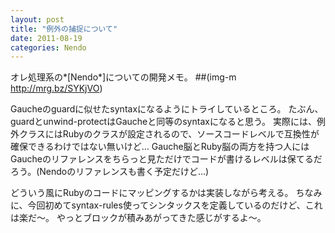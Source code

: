 ```yaml
---
layout: post
title: "例外の捕捉について"
date: 2011-08-19
categories: Nendo
---
```

オレ処理系の*[Nendo*]についての開発メモ。
 ##(img-m http://mrg.bz/SYKjVO)

Gaucheのguardに似せたsyntaxになるようにトライしているところ。
たぶん、guardとunwind-protectはGaucheと同等のsyntaxになると思う。
実際には、例外クラスにはRubyのクラスが設定されるので、ソースコードレベルで互換性が確保できるわけではない無いけど…
Gauche脳とRuby脳の両方を持つ人にはGaucheのリファレンスをちらっと見ただけでコードが書けるレベルは保てるだろう。(Nendoのリファレンスも書く予定だけど…)

どういう風にRubyのコードにマッピングするかは実装しながら考える。
ちなみに、今回初めてsyntax-rules使ってシンタックスを定義しているのだけど、これは楽だ〜。
やっとブロックが積みあがってきた感じがするよ〜。
